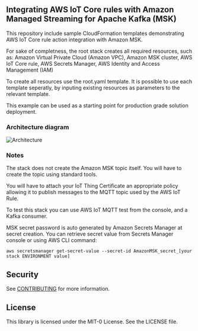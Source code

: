 ## Integrating AWS IoT Core rules with Amazon Managed Streaming for Apache Kafka (MSK)

This repository include sample CloudFormation templates demonstrating AWS IoT Core rule action integration with Amazon MSK.

For sake of completness, the root stack creates all required resources, such as: Amazon Virtual Private Cloud (Amazon VPC), Amazon MSK cluster, AWS IoT Core rule, AWS Secrets Manager, AWS Identity and Access Management (IAM)

To create all resources use the root.yaml template. It is possible to use each template seperatly, by inputing existing resources as parameters to the relevant template.

This example can be used as a starting point for production grade solution deployment.

### Architecture diagram
![Architecture](img/iot-rule-msk.jpg)

### Notes
The stack does not create the Amazon MSK topic itself. You will have to create the topic using standard tools.

You will have to attach your IoT Thing Certificate an appropriate policy allowing it to publish messages to the MQTT topic used by the AWS IoT Rule.

To test this stack you can use AWS IoT MQTT test from the console, and a Kafka consumer.

MSK secret password is auto generated by Amazon Secrets Manager at secret creation. You can retrieve secret value from Secrets Manager console
or using AWS CLI command:

```aws secretsmanager get-secret-value --secret-id AmazonMSK_secret_[your stack ENVIRONMENT value]```

## Security

See [CONTRIBUTING](CONTRIBUTING.md#security-issue-notifications) for more information.

## License

This library is licensed under the MIT-0 License. See the LICENSE file.


